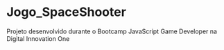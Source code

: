 # Jogo_SpaceShooter
Projeto desenvolvido durante o Bootcamp JavaScript Game Developer na Digital Innovation One
